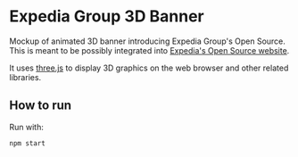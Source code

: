 # Expedia Group 3D Banner

Mockup of animated 3D banner introducing Expedia Group's Open Source.
This is meant to be possibly integrated into [Expedia's Open Source website](https://opensource.expediagroup.com/).

It uses [three.js](threejs.org) to display 3D graphics on the web browser and other related libraries.

## How to run

Run with:

```
npm start
```

